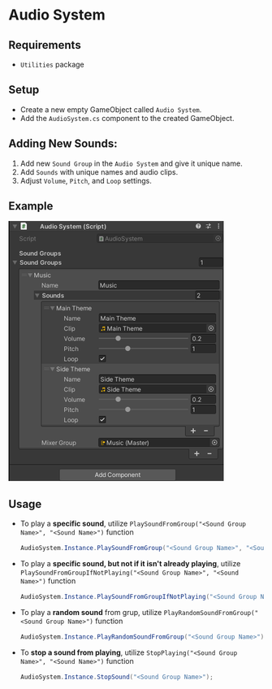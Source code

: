 # Audio System

## Requirements
- `Utilities` package

## Setup
- Create a new empty GameObject called `Audio System`.
- Add the `AudioSystem.cs` component to the created GameObject.

## Adding New Sounds:
1. Add new `Sound Group` in the `Audio System` and give it unique name.
2. Add `Sounds` with unique names and audio clips.
3. Adjust `Volume`, `Pitch`, and `Loop` settings.

## Example
![alt text](image.png)

## Usage
- To play a **specific sound**, utilize `PlaySoundFromGroup("<Sound Group Name>", "<Sound Name>")` function
    ```csharp
    AudioSystem.Instance.PlaySoundFromGroup("<Sound Group Name>", "<Sound Name>");
    ```

- To play a **specific sound, but not if it isn't already playing**, utilize `PlaySoundFromGroupIfNotPlaying("<Sound Group Name>", "<Sound Name>")` function
    ```csharp
    AudioSystem.Instance.PlaySoundFromGroupIfNotPlaying("<Sound Group Name>", "<Sound Name>");
    ```

- To play a **random sound** from grup, utilize `PlayRandomSoundFromGroup("<Sound Group Name>")` function
    ```csharp
    AudioSystem.Instance.PlayRandomSoundFromGroup("<Sound Group Name>");
    ```

- To **stop a sound from playing**, utilize `StopPlaying("<Sound Group Name>", "<Sound Name>")` function
    ```csharp
    AudioSystem.Instance.StopSound("<Sound Group Name>");
    ```